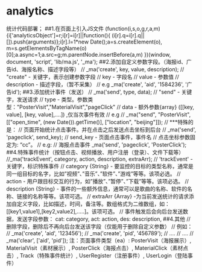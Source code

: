 # analytics
统计代码部署；
##1.在页面上引入JS文件
(function(i,s,o,g,r,a,m){i['analyticsObject']=r;i[r]=i[r]||function(){ (i[r].q=i[r].q||[]).push(arguments)};i[r].l=1*new Date();a=s.createElement(o), m=s.getElementsByTagName(o)[0];a.async=1;a.src=g;m.parentNode.insertBefore(a,m) })(window, document, 'script', 'lib/ma.js', '_ma');
##2.添加自定义参数字段。（海报id、广告id、海报名称、描述字段等）
// _ma('create', key, value, description);
// "create" - 关键字，表示创建参数字段 
// key - 字段名
// value - 参数值
// description - 描述字段，（暂不采集）
// e.g _ma('create', 'aid', '1584236', '广告id');
##3.添加统计事件（发送）
// _ma('send', type, data);
// "send" - 关键字，发送请求
// type - 类型。参数类型："PosterVisit","MaterialVisit","pageClick"
// data - 额外参数{array} ([[key, value], [key, value],....]) ,仅当次事件有效
// e.g
// _ma("send", "PosterVisit", [["open_time", (new Date()).getTime()], ["location", "beijing"]]);
// ***特殊的是：
// 页面开始统计点击事件。并在点击之后发送点击坐标到后台
// _ma('send', 'pageclick', send_key);
// send_key - 页面点击事件，事件名
// 点击坐标参数固定为: “cc”。
// e.g: 
//      海报点击事件 _ma('send', 'pageclick', 'PosterClick');
##4.特殊事件统计（按钮点击、视频播放、用户注册（登录）、文件下载等）
//_ma('trackEvent', category, action, description, extraArr);
// 'trackEvent' - 关键字，标识特殊事件 
// category {String} - 要监控的目标的类型名称，通常是同一组目标的名字，比如”视频”、”音乐”、”软件”、”游戏”等等。该项必选。
// action - 用户跟目标交互的行为，如”播放”、”暂停”、”下载”等等。该项必选。
// description {String} - 事件的一些额外信息，通常可以是歌曲的名称、软件的名称、链接的名称等等。该项可选。
// extraArr {Array} -为当前发送统计的请求添加自定义字段，比如描述，时间，备注等。数组格式为二维数组，如： [[key1,value1],[key2,value2],.....]。该项可选。
// 事件触发后会向后台发送数据，发送字段参数：
  cat: category, 
  act: action, 
  des: description,
##4.其他
// 删除字段，删除后不再向后台发送该字段（仅能用于删除自定义参数）
// 例如： 
// _ma('create', 'aid', '123456');
// _ma('create', 'pid', '456789');
// ....
// ....
// _ma('clear', ['aid', 'pid']); 
注：页面事件类型（ea）: PosterVisit（海报展示）, MaterialVisit（素材展示）, PosterClick（海报点击）, MaterialClick（素材点击）, Track（特殊事件统计）, UserRegister（注册事件）, UserLogin（登陆事件）
